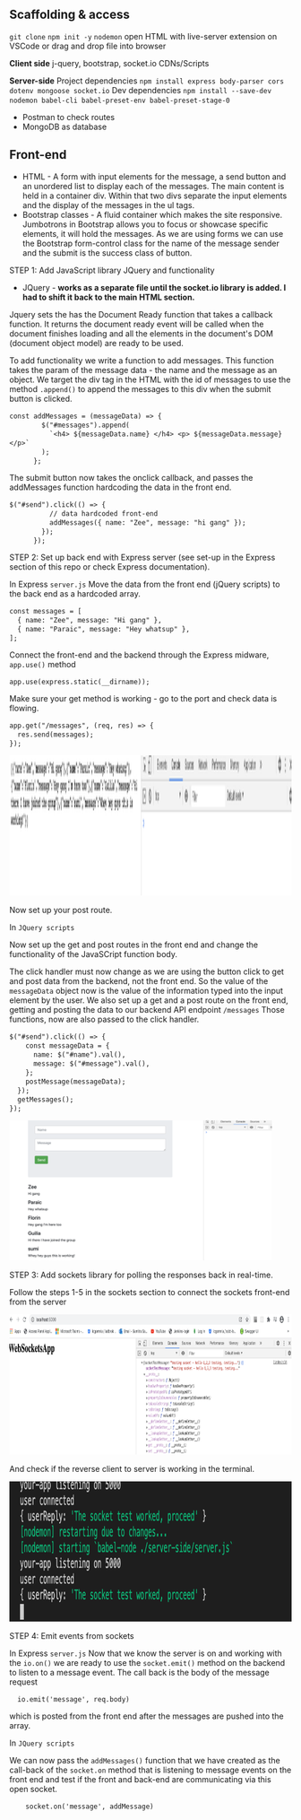 ## Scaffolding & access

`git clone`
`npm init -y`
`nodemon`
open HTML with live-server extension on VSCode or drag and drop file into browser

**Client side**
j-query, bootstrap, socket.io CDNs/Scripts

**Server-side**
Project dependencies
`npm install express body-parser cors dotenv mongoose socket.io`
Dev dependencies
`npm install --save-dev nodemon babel-cli babel-preset-env babel-preset-stage-0`

- Postman to check routes
- MongoDB as database

## Front-end

- HTML - A form with input elements for the message, a send button and an unordered list to display each of the messages. The main content is held in a container div. Within that two divs separate the input elements and the display of the messages in the ul tags.
- Bootstrap classes - A fluid container which makes the site responsive. Jumbotrons in Bootstrap allows you to focus or showcase specific elements, it will hold the messages. As we are using forms we can use the Bootstrap form-control class for the name of the message sender and the submit is the success class of button.

STEP 1: Add JavaScript library JQuery and functionality

- JQuery - **works as a separate file until the socket.io library is added. I had to shift it back to the main HTML section.**

Jquery sets the has the Document Ready function that takes a callback function. It
returns the document ready event will be called when the document finishes loading and all the elements in the document's DOM (document object model) are ready to be used.

To add functionality we write a function to add messages. This function takes the param of the message data - the name and the message as an object. We target the div tag in the HTML with the id of messages to use the method `.append()` to append the messages to this div when the submit button is clicked.

```
const addMessages = (messageData) => {
        $("#messages").append(
          `<h4> ${messageData.name} </h4> <p> ${messageData.message} </p>`
        );
      };
```

The submit button now takes the onclick callback, and passes the addMessages function hardcoding the data in the front end.

```
$("#send").click(() => {
          // data hardcoded front-end
          addMessages({ name: "Zee", message: "hi gang" });
        });
      });
```

STEP 2: Set up back end with Express server (see set-up in the Express section of this repo or check Express documentation).

In Express `server.js` Move the data from the front end (jQuery scripts) to the back end as a hardcoded array.

```
const messages = [
  { name: "Zee", message: "Hi gang" },
  { name: "Paraic", message: "Hey whatsup" },
];
```

Connect the front-end and the backend through the Express midware, `app.use()` method

```
app.use(express.static(__dirname));
```

Make sure your get method is working - go to the port and check data is flowing.

```
app.get("/messages", (req, res) => {
  res.send(messages);
});
```

<img src="/nodeJS-app/assets/data-client-to-server.png" alt="console data flow check" height="250"/>

Now set up your post route.

In `JQuery scripts`

Now set up the get and post routes in the front end and change the functionality of the JavaSCript function body.

The click handler must now change as we are using the button click to get and post data from the backend, not the front end. So the value of the `messageData` object now is the value of the information typed into the input element by the user. We also set up a get and a post route on the front end, getting and posting the data to our backend API endpoint `/messages`
Those functions, now are also passed to the click handler.

```
$("#send").click(() => {
    const messageData = {
      name: $("#name").val(),
      message: $("#message").val(),
    };
    postMessage(messageData);
  });
  getMessages();
});
```

<img src="/nodeJS-app/assets/data-server-to-client.png" alt="server data flow check" height="250"/>

STEP 3: Add sockets library for polling the responses back in real-time.

Follow the steps 1-5 in the sockets section to connect the sockets front-end from the server

<img src="/nodeJS-app/assets/socket-test-server-to-client.png" alt="sockets data flow check" height="250"/>

And check if the reverse client to server is working in the terminal.

<img src="/nodeJS-app/assets/socket-test.png" alt="sockets data flow check" height="250"/>

STEP 4: Emit events from sockets

In Express `server.js`
Now that we know the server is on and working with the `io.on()` we are ready to use the `socket.emit()` method on the backend to listen to a message event. The call back is the body of the message request

```
  io.emit('message', req.body)
```

which is posted from the front end after the messages are pushed into the array.

In `JQuery scripts`

We can now pass the `addMessages()` function that we have created as the call-back of the `socket.on` method that is listening to message events on the front end and test if the front and back-end are communicating via this open socket.

```
    socket.on('message', addMessage)
```
